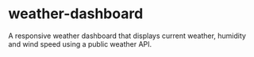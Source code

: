 # weather-dashboard
A responsive weather dashboard that displays current weather, humidity and wind speed using a public weather API.
